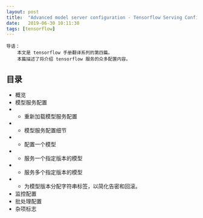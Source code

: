 ```yaml
---
layout: post
title:  "Advanced model server configuration - Tensorflow Serving Configuration"
date:   2019-06-30 10:11:30
tags: [tensorflow]
---
```


    导语：
        本文是 tensorflow 手册翻译系列的第四篇。
        本篇描述了将介绍 tensorflow 服务的众多配置内容。

## 目录
+ 概览
+ 模型服务配置
+ + 重新加载模型服务配置
+ + 模型服务配置细节
+ + 配置一个模型
+ + 服务一个指定版本的模型
+ + 服务多个指定版本的模型
+ + 为模型版本分配字符串标签，以简化告密和回滚。
+ 监控配置
+ 批处理配置
+ 杂项标志

